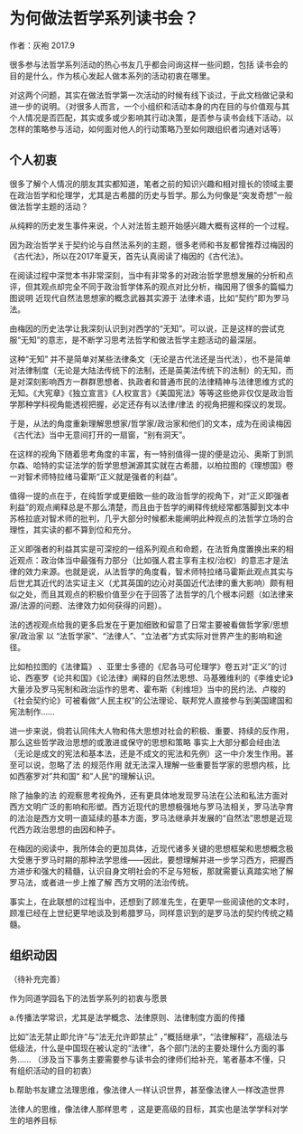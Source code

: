 # 为何做法哲学系列读书会？

作者：灰袍 2017.9

很多参与法哲学系列活动的热心书友几乎都会问询这样一些问题，包括 读书会的目的是什么，作为核心发起人做本系列的活动初衷在哪里。

对这两个问题，其实在做法哲学第一次活动的时候有线下谈过，于此文档做记录和进一步的说明。（对很多人而言，一个小组织和活动本身的内在目的与价值观与其个人情况是否匹配，其实或多或少影响其行动决策，是否参与读书会线下活动，以怎样的策略参与活动，如何面对他人的行动策略乃至如何跟组织者沟通对话等）

## 个人初衷

很多了解个人情况的朋友其实都知道，笔者之前的知识兴趣和相对擅长的领域主要在政治哲学和伦理学，尤其是古希腊的历史与哲学。那么为何像是“突发奇想”一般做法哲学主题的活动？

从纯粹的历史发生事件来说，个人对法哲主题开始感兴趣大概有这样的一个过程。

因为政治哲学关于契约论与自然法系列的主题，很多老师和书友都曾推荐过梅因的《古代法》，所以在2017年夏天，首先认真阅读了梅因的《古代法》。

在阅读过程中深觉本书非常深刻，当中有非常多的对政治哲学思想发展的分析和点评，但其观点却完全不同于政治哲学体系的观点对比分析，梅因用了很多的篇幅力图说明 近现代自然法思想家的概念武器其实源于 法律术语，比如“契约”即为罗马法。

由梅因的历史法学让我深刻认识到对西学的“无知”。可以说，正是这样的尝试克服“无知”的意志，是不断学习思考法哲学和做法哲学主题活动的最深层。

这种“无知” 并不是简单对某些法律条文（无论是古代法还是当代法），也不是简单对法律制度（无论是大陆法传统下的法制，还是英美法传统下的法制）的无知，而是对深刻影响西方一群群思想者、执政者和普通市民的法律精神与法律思维方式的无知。《大宪章》《独立宣言》《人权宣言》《美国宪法》等等这些绝非仅仅是政治哲学那种学科视角能透视把握，必定还存有以法律/律法 的视角把握和探议的发现。

于是，从法的角度重新理解思想家/哲学家/政治家和他们的文本，成为在阅读梅因《古代法》当中无意间打开的一扇窗，“别有洞天”。

在这样的视角下随着思考角度的丰富，有一特别值得一提的便是边沁、奥斯丁到凯尔森、哈特的实证法学的哲学思想渊源其实就在古希腊，以柏拉图的《理想国》卷一对智术师特拉绪马霍斯“正义就是强者的利益”。

值得一提的点在于，在纯哲学或更细致一些的政治哲学的视角下，对“正义即强者利益”的观点阐释总是不那么清楚，而且由于哲学的阐释传统经常都落脚到文本中苏格拉底对智术师的批判，几乎大部分时候都未能阐明此种观点的法哲学立场的合理性，其实读的都不算到位和充分。

正义即强者的利益其实是可深挖的一组系列观点和命题，在法哲角度置换出来的相近观点：政治体当中最强有力部分（比如强人君主享有主权/治权）的意志才是法律的效力来源。也就是说，从法哲学的角度看，智术师特拉绪马霍斯此观点其实与后世尤其近代的法实证主义（尤其英国的边沁对英国近代法律的重大影响）颇有相似之处，而且其观点的积极价值至少在于回答了法哲学的几个根本问题（如法律来源/法源的问题、法律效力如何获得的问题）。

法的透视观点给我的更多启发在于更加细致和留意了日常主要被看做哲学家/思想家/政治家 以 “法哲学家”、“法律人”、“立法者”方式实际对世界产生的影响和途径。

比如柏拉图的《法律篇》 、亚里士多德的《尼各马可伦理学》卷五对“正义”的讨论、西塞罗《论共和国》《论法律》阐释的自然法思想、马基雅维利的《李维史论》大量涉及罗马宪制和政治运作的思考、霍布斯《利维坦》当中的民约法、卢梭的《社会契约论》可被看做“人民主权”的公法理论、联邦党人直接参与到美国建国和宪法制作……

进一步来说，倘若认同伟大人物和伟大思想对社会的积极、重要、持续的反作用，那么这些哲学政治思想的或激进或保守的思想和策略 事实上大部分都会经由法（无论是成文的宪法和基本法，还是不成文的宪法和先例）这一中介发生作用。甚至可以说，忽略了法 的规范作用 就无法深入理解一些重要哲学家的思想内核，比如西塞罗对”共和国“ 和”人民“的理解认识。

除了抽象的法 的观察思考视角外，还有更具体地发现罗马法在公法和私法方面对西方文明广泛的影响和形塑。西方近现代的思想极强地与罗马法相关，罗马法孕育的法治是西方文明一直延续的基本方面，罗马法继承并发展的“自然法”思想是近现代西方政治思想的由因和种子。

在梅因的阅读中，我所体会的更加具体，近现代诸多关键的思想框架和思想概念极大受惠于罗马时期的那种法学思维——因此，要想理解并进一步学习西方，把握西方进步和强大的精髓，认识自身文明社会的不足与短板，那就需要认真踏实地了解罗马法，或者进一步上推了解 西方文明的法治传统。

事实上，在此联想的过程当中，还想到了顾准先生，在更早一些阅读他的文本时，顾准已经在上世纪更早地谈及到希腊罗马，同样意识到的是罗马法的契约传统之精髓。

## 组织动因
（待补充完善）

作为同道学园名下的法哲学系列的初衷与愿景

a.传播法学常识，尤其是法学概念、法律原则、法律制度方面的传播

比如”法无禁止即允许“与“法无允许即禁止” ，”概括继承“，“法律解释”，高级法与低级法，什么是中国现在被认定的“法律”，各个部门法的主要处理什么方面的事务…… （涉及当下事务主要需要参与读书会的律师们给补充，笔者基本不懂，只有组织活动的目的初衷）

b.帮助书友建立法理思维，像法律人一样认识世界，甚至像法律人一样改造世界

法律人的思维，像法律人那样思考 ，这是更高级的目标，其实也是法学学科对学生的培养目标
